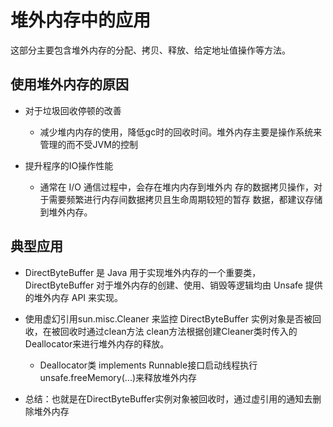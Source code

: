 # 堆外内存中的应用
这部分主要包含堆外内存的分配、拷贝、释放、给定地址值操作等方法。

## 使用堆外内存的原因
- 对于垃圾回收停顿的改善 
    - 减少堆内内存的使用，降低gc时的回收时间。堆外内存主要是操作系统来管理的而不受JVM的控制
  

- 提升程序的IO操作性能
    - 通常在 I/O 通信过程中，会存在堆内内存到堆外内
     存的数据拷贝操作，对于需要频繁进行内存间数据拷贝且生命周期较短的暂存
     数据，都建议存储到堆外内存。
     
     
## 典型应用
- DirectByteBuffer 是 Java 用于实现堆外内存的一个重要类，
DirectByteBuffer 对于堆外内存的创建、使用、销毁等逻辑均由 Unsafe 提供的堆外内存 API 来实现。

- 使用虚幻引用sun.misc.Cleaner 来监控 DirectByteBuffer 实例对象是否被回收，在被回收时通过clean方法
clean方法根据创建Cleaner类时传入的Deallocator来进行堆外内存的释放。
    - Deallocator类 implements Runnable接口启动线程执行unsafe.freeMemory(...)来释放堆外内存

- 总结：也就是在DirectByteBuffer实例对象被回收时，通过虚引用的通知去删除堆外内存

